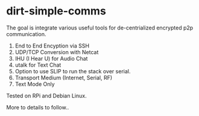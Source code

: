 # dirt-simple-comms

The goal is integrate various useful tools for de-centrialized encrypted p2p communication.

1. End to End Encyption via SSH
2. UDP/TCP Conversion with Netcat
3. IHU (I Hear U) for Audio Chat
4. utalk for Text Chat
5. Option to use SLIP to run the stack over serial.
6. Transport Medium (Internet, Serial, RF)
7. Text Mode Only 

Tested on RPi and Debian Linux.

More to details to follow..

